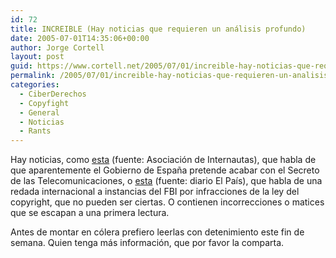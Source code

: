 ```yaml
---
id: 72
title: INCREIBLE (Hay noticias que requieren un análisis profundo)
date: 2005-07-01T14:35:06+00:00
author: Jorge Cortell
layout: post
guid: https://www.cortell.net/2005/07/01/increible-hay-noticias-que-requieren-un-analisis-profundo/
permalink: /2005/07/01/increible-hay-noticias-que-requieren-un-analisis-profundo/
categories:
  - CiberDerechos
  - Copyfight
  - General
  - Noticias
  - Rants
---
```

Hay noticias, como [esta](https://www.internautas.org/html/3018.html) (fuente: Asociación de Internautas), que habla de que aparentemente el Gobierno de España pretende acabar con el Secreto de las Telecomunicaciones, o [esta](https://www.elpais.es/solotexto/articulo.html?xref=20050630elpepunet_9&type=Tes) (fuente: diario El Paí­s), que habla de una redada internacional a instancias del FBI por infracciones de la ley del copyright, que no pueden ser ciertas. O contienen incorrecciones o matices que se escapan a una primera lectura.

Antes de montar en cólera prefiero leerlas con detenimiento este fin de semana. Quien tenga más información, que por favor la comparta.